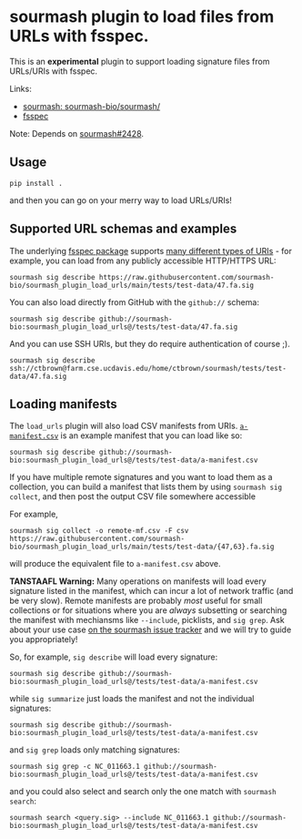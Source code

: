 # sourmash plugin to load files from URLs with fsspec.

This is an **experimental** plugin to support loading signature files
from URLs/URIs with fsspec.

Links:
* [sourmash: sourmash-bio/sourmash/](https://github.com/sourmash-bio/sourmash/)
* [fsspec](https://filesystem-spec.readthedocs.io/en/latest/index.html)

Note: Depends on
[sourmash#2428](https://github.com/sourmash-bio/sourmash/pull/2428).

## Usage

```
pip install .
```

and then you can go on your merry way to load URLs/URIs!

## Supported URL schemas and examples

The underlying
[fsspec package](https://filesystem-spec.readthedocs.io/en/latest/intro.html)
supports [many different types of URIs](https://filesystem-spec.readthedocs.io/en/latest/api.html#built-in-implementations) - for example, you can load from any publicly accessible HTTP/HTTPS URL:

```
sourmash sig describe https://raw.githubusercontent.com/sourmash-bio/sourmash_plugin_load_urls/main/tests/test-data/47.fa.sig
```

You can also load directly from GitHub with the `github://` schema:
```
sourmash sig describe github://sourmash-bio:sourmash_plugin_load_urls@/tests/test-data/47.fa.sig
```

And you can use SSH URIs, but they do require authentication of course ;).
```
sourmash sig describe ssh://ctbrown@farm.cse.ucdavis.edu/home/ctbrown/sourmash/tests/test-data/47.fa.sig
```

## Loading manifests

The `load_urls` plugin will also load CSV manifests from URIs. [`a-manifest.csv`](https://raw.githubusercontent.com/sourmash-bio/sourmash_plugin_load_urls/main/tests/test-data/a-manifest.csv) is an example manifest that you can load like so:

```
sourmash sig describe github://sourmash-bio:sourmash_plugin_load_urls@/tests/test-data/a-manifest.csv
```

If you have multiple remote signatures and you want to load them as a
collection, you can build a manifest that lists them by using
`sourmash sig collect`, and then post the output CSV file somewhere
accessible

For example,
```
sourmash sig collect -o remote-mf.csv -F csv https://raw.githubusercontent.com/sourmash-bio/sourmash_plugin_load_urls/main/tests/test-data/{47,63}.fa.sig
```
will produce the equivalent file to `a-manifest.csv` above.

**TANSTAAFL Warning:** Many operations on manifests will load every
signature listed in the manifest, which can incur a lot of network
traffic (and be very slow).  Remote manifests are probably _most_
useful for small collections or for situations where you are _always_
subsetting or searching the manifest with mechiansms like `--include`,
picklists, and `sig grep`.  Ask about your use case
[on the sourmash issue tracker](https://github.com/dib-lab/sourmash/issues)
and we will try to guide you appropriately!

So, for example, `sig describe` will load every signature:
```
sourmash sig describe github://sourmash-bio:sourmash_plugin_load_urls@/tests/test-data/a-manifest.csv
```
while `sig summarize` just loads the manifest and not the individual
signatures:
```
sourmash sig describe github://sourmash-bio:sourmash_plugin_load_urls@/tests/test-data/a-manifest.csv
```
and `sig grep` loads only matching signatures:
```
sourmash sig grep -c NC_011663.1 github://sourmash-bio:sourmash_plugin_load_urls@/tests/test-data/a-manifest.csv 
```
and you could also select and search only the one match with `sourmash search`:
```
sourmash search <query.sig> --include NC_011663.1 github://sourmash-bio:sourmash_plugin_load_urls@/tests/test-data/a-manifest.csv
```
